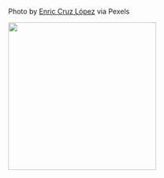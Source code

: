 <!--(dl
(section-meta
    (title pexels-enric-cruz-lópez-6642546))
)-->

Photo by [Enric Cruz López](https://www.pexels.com/photo/crop-person-choosing-route-near-map-6642546/) via Pexels

<img src="./images/ci/pexels-enric-cruz-lópez-6642546.jpg" style="height:300px"></img>